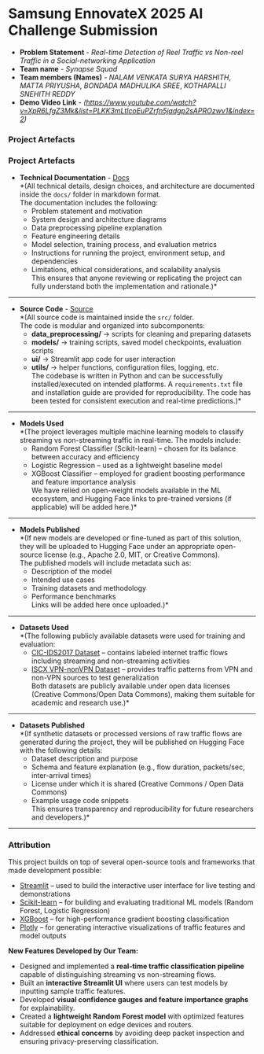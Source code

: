 # Samsung EnnovateX 2025 AI Challenge Submission

- **Problem Statement** - *Real-time Detection of Reel Traffic vs Non-reel Traffic in a Social-networking Application*
- **Team name** - *Synapse Squad*
- **Team members (Names)** - *NALAM VENKATA SURYA HARSHITH*, *MATTA PRIYUSHA*, *BONDADA MADHULIKA SREE*, *KOTHAPALLI SNEHITH REDDY* 
- **Demo Video Link** - *(https://www.youtube.com/watch?v=XpR6LfgZ3Mk&list=PLKK3mLtIcoEuPZrfn5jadgp2sAPROzwv1&index=2)*


### Project Artefacts

### Project Artefacts  

- **Technical Documentation** - [Docs](docs)  
*(All technical details, design choices, and architecture are documented inside the `docs/` folder in markdown format.  
The documentation includes the following:  
  - Problem statement and motivation  
  - System design and architecture diagrams  
  - Data preprocessing pipeline explanation  
  - Feature engineering details  
  - Model selection, training process, and evaluation metrics  
  - Instructions for running the project, environment setup, and dependencies  
  - Limitations, ethical considerations, and scalability analysis  
This ensures that anyone reviewing or replicating the project can fully understand both the implementation and rationale.)*  

---

- **Source Code** - [Source](src)  
*(All source code is maintained inside the `src/` folder.  
The code is modular and organized into subcomponents:  
  - **data_preprocessing/** → scripts for cleaning and preparing datasets  
  - **models/** → training scripts, saved model checkpoints, evaluation scripts  
  - **ui/** → Streamlit app code for user interaction  
  - **utils/** → helper functions, configuration files, logging, etc.  
The codebase is written in Python and can be successfully installed/executed on intended platforms. A `requirements.txt` file and installation guide are provided for reproducibility. The code has been tested for consistent execution and real-time predictions.)*  

---

- **Models Used**  
*(The project leverages multiple machine learning models to classify streaming vs non-streaming traffic in real-time. The models include:  
  - Random Forest Classifier (Scikit-learn) – chosen for its balance between accuracy and efficiency  
  - Logistic Regression – used as a lightweight baseline model  
  - XGBoost Classifier – employed for gradient boosting performance and feature importance analysis  
We have relied on open-weight models available in the ML ecosystem, and Hugging Face links to pre-trained versions (if applicable) will be added here.)*  

---

- **Models Published**  
*(If new models are developed or fine-tuned as part of this solution, they will be uploaded to Hugging Face under an appropriate open-source license (e.g., Apache 2.0, MIT, or Creative Commons).  
The published models will include metadata such as:  
  - Description of the model  
  - Intended use cases  
  - Training datasets and methodology  
  - Performance benchmarks  
Links will be added here once uploaded.)*  

---

- **Datasets Used**  
*(The following publicly available datasets were used for training and evaluation:  
  - [CIC-IDS2017 Dataset](https://www.unb.ca/cic/datasets/ids-2017.html) – contains labeled internet traffic flows including streaming and non-streaming activities  
  - [ISCX VPN-nonVPN Dataset](https://www.unb.ca/cic/datasets/vpn.html) – provides traffic patterns from VPN and non-VPN sources to test generalization  
Both datasets are publicly available under open data licenses (Creative Commons/Open Data Commons), making them suitable for academic and research use.)*  

---

- **Datasets Published**  
*(If synthetic datasets or processed versions of raw traffic flows are generated during the project, they will be published on Hugging Face with the following details:  
  - Dataset description and purpose  
  - Schema and feature explanation (e.g., flow duration, packets/sec, inter-arrival times)  
  - License under which it is shared (Creative Commons / Open Data Commons)  
  - Example usage code snippets  
This ensures transparency and reproducibility for future researchers and developers.)*  

---

### Attribution  

This project builds on top of several open-source tools and frameworks that made development possible:  
- [Streamlit](https://streamlit.io/) – used to build the interactive user interface for live testing and demonstrations  
- [Scikit-learn](https://scikit-learn.org/stable/) – for building and evaluating traditional ML models (Random Forest, Logistic Regression)  
- [XGBoost](https://xgboost.readthedocs.io/) – for high-performance gradient boosting classification  
- [Plotly](https://plotly.com/python/) – for generating interactive visualizations of traffic features and model outputs  

**New Features Developed by Our Team:**  
- Designed and implemented a **real-time traffic classification pipeline** capable of distinguishing streaming vs non-streaming flows.  
- Built an **interactive Streamlit UI** where users can test models by inputting sample traffic features.  
- Developed **visual confidence gauges and feature importance graphs** for explainability.  
- Created a **lightweight Random Forest model** with optimized features suitable for deployment on edge devices and routers.  
- Addressed **ethical concerns** by avoiding deep packet inspection and ensuring privacy-preserving classification.  

